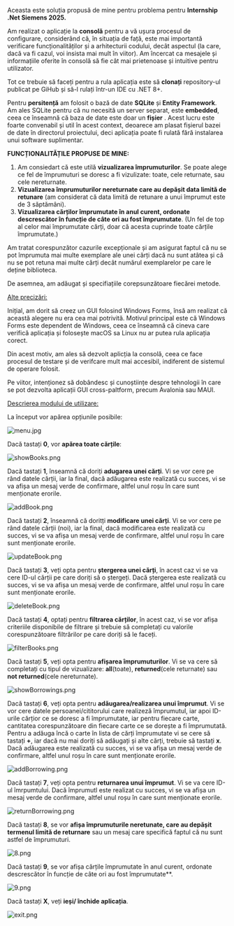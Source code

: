 Aceasta este soluția propusă de mine pentru problema pentru **Internship .Net Siemens 2025.**

Am realizat o aplicație la **consolă** pentru a vă ușura procesul de configurare, considerând că,
în situația de față, este mai importantă verificare funcționalităților și a arhitecturii codului, decât aspectul (la care,
dacă va fi cazul, voi insista mai mult în viitor). Am încercat ca mesajele și informațiile oferite
în consolă să fie cât mai prietenoase și intuitive pentru utilizator.

Tot ce trebuie să faceți pentru a rula aplicația este să **clonați** repository-ul publicat
pe GiHub și să-l rulați într-un IDE cu .NET 8+.

Pentru **persitență** am folosit o bază de date **SQLite** și **Entity Framework**.
Am ales SQLite pentru că nu necesită un server separat, este **embedded**,
ceea ce înseamnă că baza de date este doar un **fișier** . Acest lucru este foarte convenabil și util
în acest context, deoarece am plasat fișierul bazei de date în directorul proiectului, deci aplicația
poate fi rulată fără instalarea unui software suplimentar.

**FUNCȚIONALITĂȚILE PROPUSE DE MINE:**
1. Am consiedart că este utilă **vizualizarea împrumuturilor**. Se poate alege ce fel de împrumuturi
se doresc a fi vizulizate: toate, cele returnate, sau cele nereturnate.
2. **Vizualizarea împrumuturilor nereturnate care au depășit data limită de retunare** (am considerat
că data limită de retunare a unui împrumut este de 3 săptămâni).
3. **Vizualizarea cărților împrumutate în anul curent, ordonate descrescător în funcție de câte ori
au fost împrumutate**. (Un fel de top al celor mai împrumutate cărți, doar că acesta cuprinde toate cărțile
împrumutate.)

Am tratat corespunzător cazurile excepționale și am asigurat faptul că nu se pot împrumuta
mai multe exemplare ale unei cărți dacă nu sunt atâtea și că nu se pot retuna mai multe cărți decât
numărul exemplarelor pe care le deține biblioteca.

De asemnea, am adăugat și specifiațiile corepsunzătoare fiecărei metode.

<ins>Alte precizări:</ins>

Inițial, am dorit să creez un GUI folosind Windows Forms, însă am realizat
că această alegere nu era cea mai potrivită. Motivul principal este că
Windows Forms este dependent de Windows, ceea ce înseamnă că cineva care verifică
aplicația și folosește macOS sa Linux nu ar putea rula aplicația corect.

Din acest motiv, am ales să dezvolt aplicția la consolă, ceea ce face procesul
de testare și de verifcare mult mai accesibil, indiferent de sistemul de operare folosit.

Pe viitor, intenționez să dobândesc și cunoștiințe despre tehnologii în care se
pot dezvolta aplicații GUI cross-paltform, precum Avalonia sau MAUI.

<ins>Descrierea modului de utilizare:</ins>

La început vor apărea opțiunile posibile:

![menu.jpg](description/image/menu.jpg)

Dacă tastați **0**, vor **apărea toate cărțile**:

![showBooks.png](description/image/showBooks.png)

Dacă tastați **1**, înseamnă că doriți **adugarea unei cărți**.
Vi se vor cere pe rând datele cărții, iar la final, dacă adăugarea
este realizată cu succes, vi se va afișa un mesaj verde de confirmare,
altfel unul roșu în care sunt menționate erorile.

![addBook.png](description/image/addBook.png)

Dacă tastați **2**, înseamnă că doritți **modificare unei cărți**.
Vi se vor cere pe rând datele cărții (noi), iar la final, dacă modificarea
este realizată cu succes, vi se va afișa un mesaj verde de confirmare,
altfel unul roșu în care sunt menționate erorile.

![updateBook.png](description/image/updateBook.png)

Dacă tastați **3**, veți opta pentru **ștergerea unei cărți**, în acest caz
vi se va cere ID-ul cărții pe care doriți să o ștergeți. Dacă ștergerea
este realizată cu succes, vi se va afișa un mesaj verde de confirmare,
altfel unul roșu în care sunt menționate erorile.

![deleteBook.png](description/image/deleteBook.png)

Dacă tastați **4**, optați pentru **filtrarea cărților**, în acest caz, vi se vor afișa
criteriile disponibile de filtrare și trebuie să completați cu valorile corespunzătoare
filtrărilor pe care doriți să le faceți.

![filterBooks.png](description/image/filterBooks.png)

Dacă tastați **5**, veți opta pentru **afișarea împrumuturilor**. Vi se va 
cere să completați cu tipul de vizualizare: **all**(toate), **returned**(cele returnate)
sau **not returned**(cele nereturnate).

![showBorrowings.png](description/image/showBorrowings.png)

Dacă tastați **6**, veți opta pentru **adăugarea/realizarea unui împrumut**.
Vi se vor cere datele persoanei/cititorului care realizeză împrumutul, iar apoi
ID-urile cărțior ce se doresc a fi împrumutate, iar pentru fiecare carte,
cantitatea corespunzătoare din fiecare carte ce se dorește a fi împrumutată.
Pentru a adăuga încă o carte în lista de cărți împrumutate vi se cere să
tastați **+**, iar dacă nu mai doriți să adăugați și alte cărți, trebuie
să tastați **x**. Dacă adăugarea este realizată cu succes, vi se va afișa un mesaj verde de confirmare,
altfel unul roșu în care sunt menționate erorile.

![addBorrowing.png](description/image/addBorrowing.png)

Dacă tastați **7**, veți opta pentru **returnarea unui împrumut**. Vi se va cere
ID-ul îmrpumtului. Dacă împrumutl este realizat cu succes, vi se va afișa un mesaj verde de confirmare,
altfel unul roșu în care sunt menționate erorile.

![returnBorrowing.png](description/image/returnBorrowing.png)

Dacă tastați **8**, se vor **afișa împrumuturile neretunate, care au
depășit termenul limită de returnare** sau un mesaj care specifică faptul că
nu sunt astfel de împrumuturi.

![8.png](description/image/8.png)

Dacă tastați **9**, se vor afișa cărțile împrumutate în anul curent, ordonate descrescător în funcție de câte ori
au fost împrumutate**.

![9.png](description/image/9.png)

Dacă tastați **X**, veți **ieși/ închide aplicația**.

![exit.png](description/image/exit.png)

